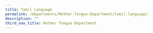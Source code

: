 ```yaml
---
title: Tamil Language
permalink: /departments/Mother-Tongue-Department/tamil-language/
description: ""
third_nav_title: Mother Tongue Department
---
```

